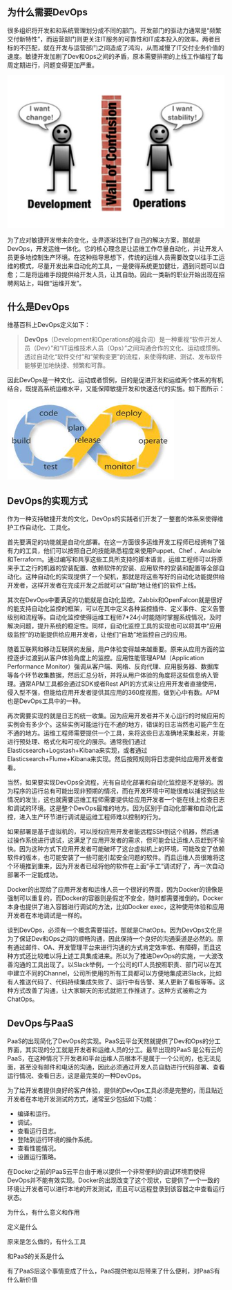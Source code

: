 ## 为什么需要DevOps

很多组织将开发和和系统管理划分成不同的部门。开发部门的驱动力通常是“频繁交付新特性”，而运营部门则更关注IT服务的可靠性和IT成本投入的效率。两者目标的不匹配，就在开发与运营部门之间造成了鸿沟，从而减慢了IT交付业务价值的速度。敏捷开发加剧了Dev和Ops之间的矛盾，原本需要排期的上线工作编程了每周定期进行，问题变得更加严重。

![](/assets/why_devops.jpg)

为了应对敏捷开发带来的变化，业界逐渐找到了自己的解决方案，那就是DevOps，开发运维一体化。它的核心理念是让运维工作尽量自动化，并让开发人员更多地控制生产环境。在这种指导思想下，传统的运维人员需要改变以往手工运维的模式，尽量开发出来自动化的工具，一是使得系统更加健壮，遇到问题可以自愈；二是将运维手段提供给开发人员，让其自助。因此一类新的职业开始出现在招聘网站上，叫做“运维开发”。

## 什么是DevOps

维基百科上DevOps定义如下：

> **DevOps**（Development和Operations的组合词）是一种重视“软件开发人员（Dev）”和“IT运维技术人员（Ops）”之间沟通合作的文化、运动或惯例。透过自动化“软件交付”和“架构变更”的流程，来使得构建、测试、发布软件能够更加地快捷、频繁和可靠。

因此DevOps是一种文化、运动或者惯例，目的是促进开发和运维两个体系的有机结合，既提高系统运维水平，又能保障敏捷开发和快速迭代的实施。如下图所示：

![](/assets/what_devops.jpg)

## DevOps的实现方式

作为一种支持敏捷开发的文化，DevOps的实践者们开发了一整套的体系来使得维护工作自动化、工具化。

首先要满足的功能就是自动化部署。在这一方面很多运维开发工程师已经拥有了强有力的工具，他们可以按照自己的技能熟悉程度来使用Puppet、Chef 、Ansible和Terraform。通过编写和共享这些工具所支持的脚本语言，运维工程师可以将原来手工之行的机器的安装配置、依赖软件的安装、应用软件的安装和配置等全部自动化。这种自动化的实现提供了一个契机，那就是将这些写好的自动化功能提供给开发者，这样开发者在完成开发之后就可以“自助”地让他们的软件上线。

其次在DevOps中要满足的功能就是自动化监控。Zabbix和OpenFalcon就是很好的能支持自动化监控的框架，可以在其中定义各种监控插件、定义事件、定义告警级别和流程等。自动化监控使得运维工程师7\*24小时能随时掌握系统情况，及时解决问题，提升系统的稳定性。同样，自动化监控工具的实现也可以将其中“应用级监控”的功能提供给应用开发者，让他们“自助”地监控自己的应用。

随着互联网和移动互联网的发展，用户体验变得越来越重要。原来从应用方面的监控逐步过渡到从客户体验角度上的监控。应用性能管理APM（Application Performance Monitor）强调从客户端、网络、反向代理、应用服务器、数据库等各个环节收集数据，然后汇总分析，并将从用户体验的角度将这些信息纳入管理。通常APM工具都会通过SDK或者Rest API的方式来让应用开发者直接使用，侵入型不强，但能给应用开发者提供其应用的360度视图，做到心中有数。APM也是DevOps工具中的一种。

再次需要实现的就是日志的统一收集。因为应用开发者并不关心运行的时候应用的实例会有多少个。这些实例可能运行在不通的地方，错误的日志当然也可能产生在不通的地方。运维工程师需要提供一个工具，来将这些日志准确地采集起来，并能进行预处理、格式化和可视化的展示。通常我们通过Elasticsearch+Logstash+Kibana来实现，或者通过Elasticsearch+Flume+Kibana来实现。然后按照规则将日志提供给应用开发者查看。

当然，如果要实现DevOps全流程，光有自动化部署和自动化监控是不足够的。因为程序的运行总有可能出现非预期的情况，而在开发环境中可能很难以捕捉到这些情况的发生，这也就需要运维工程师需要提供给应用开发者一个能在线上检查日志和调试的环境。这是整个DevOps最难的地方。因为区别于自动化部署和自动化监控，进入生产环节进行调试是运维工程师难以控制的行为。

如果部署是基于虚拟机的，可以授权应用开发者能远程SSH到这个机器，然后通过操作系统进行调试，这满足了应用开发者的需求，但可能会让运维人员赶到不愉快。因为这种方式下应用开发者可能破坏了这台虚拟机上的环境，可能改变了依赖软件的版本，也可能安装了一些可能引起安全问题的软件。而且运维人员很难将这个环境推到重来，因为开发者已经将他的软件在上面“手工”调试好了，再一次自动部署不一定能成功。

Docker的出现给了应用开发者和运维人员一个很好的界面，因为Docker的镜像是强制可以重复的，而Docker的容器则是假定不安全，随时都需要推倒的。Docker本身也提供了进入容器进行调试的方法，比如Docker exec，这种使用体验和应用开发者在本地调试是一样的。

谈到DevOps，必须有一个概念需要描述，那就是ChatOps。因为DevOps文化是为了保证Dev和Ops之间的顺畅沟通，因此保持一个良好的沟通渠道是必然的。原有通过邮件、OA、开发管理平台来进行沟通的方式肯定效率低、有障碍，而且这种方式还比较难以将上述工具集成进来。所以为了推进DevOps的实施，一大波改善沟通的工具出现了。以Slack举例，一个公司的IT人员按照职责、部门可以在其中建立不同的Channel，公司所使用的所有工具都可以方便地集成进Slack，比如有人推送代码了、代码持续集成失败了、运行中有告警、某人更新了看板等等。这种方式改善了沟通，让大家聊天的形式就把工作推进了。这种方式被称之为ChatOps。

## DevOps与PaaS

PaaS的出现简化了DevOps的实现。PaaS云平台天然就提供了Dev和Ops的分工界面，其实现的分工就是开发者和运维人员的分工。最早出现的PaaS 是公有云的PaaS，在这种情况下开发者和平台运维人员根本不是属于一个公司的，也无法见面，甚至没有邮件和电话的沟通，因此必须通过开发人员自助进行代码部署、查看运行情况、查看日志，这是最完美的一种DevOps。

为了给开发者提供良好的客户体验，提供的DevOps工具必须是完整的，而且贴近开发者在本地开发测试的方式，通常至少包括如下功能：

* 编译和运行。
* 调试。
* 查看运行日志。
* 登陆到运行环境的操作系统。
* 查看性能情况。
* 设置运行策略。

在Docker之前的PaaS云平台由于难以提供一个非常便利的调试环境而使得DevOps并不能有效实现。Docker的出现改变了这个现状，它提供了一个一致的环境让开发者可以进行本地的开发测试，而且可以远程登录到该容器之中查看运行状态。

为什么，有什么意义和作用

定义是什么

原来是怎么做的，有什么工具

和PaaS的关系是什么

有了PaaS后这个事情变成了什么，PaaS提供他以后带来了什么便利，对PaaS有什么新价值

